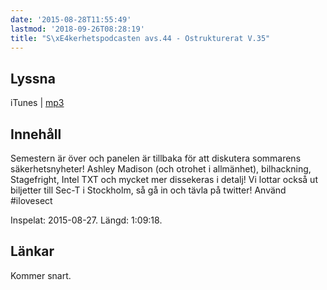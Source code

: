 ```yaml
---
date: '2015-08-28T11:55:49'
lastmod: '2018-09-26T08:28:19'
title: "S\xE4kerhetspodcasten avs.44 - Ostrukturerat V.35"
---
```

## Lyssna

iTunes \| [mp3](http://traffic.libsyn.com/sakerhetspodcasten/Ostrukturerat_2015_v35_mixdown.mp3)

## Innehåll

Semestern är över och panelen är tillbaka för att diskutera sommarens säkerhetsnyheter!
Ashley Madison (och otrohet i allmänhet), bilhackning, Stagefright, Intel TXT och
mycket mer dissekeras i detalj! Vi lottar också ut biljetter till Sec-T i Stockholm,
så gå in och tävla på twitter! Använd #ilovesect

Inspelat: 2015-08-27. Längd: 1:09:18.

## Länkar

Kommer snart.

